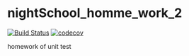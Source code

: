 # nightSchool_homme_work_2

[![Build Status](https://travis-ci.org/GinsanZhang/nightShcool_homework_2.svg?branch=master)](https://travis-ci.org/GinsanZhang/nightShcool_homework_2)
[![codecov](https://codecov.io/gh/GinsanZhang/nightShcool_homework_2/branch/master/graph/badge.svg)](https://codecov.io/gh/GinsanZhang/nightShcool_homework_2)

homework of unit test

